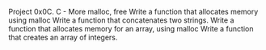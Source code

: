 Project
0x0C. C - More malloc, free
Write a function that allocates memory using malloc
Write a function that concatenates two strings.
Write a function that allocates memory for an array, using malloc
Write a function that creates an array of integers.


